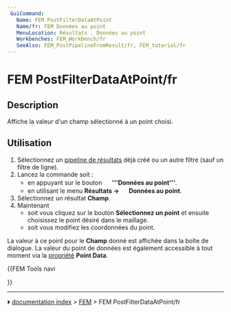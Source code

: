 ```yaml
---
 GuiCommand:
   Name: FEM PostFilterDataAtPoint
   Name/fr: FEM Données au point
   MenuLocation: Résultats , Données au point
   Workbenches: FEM_Workbench/fr
   SeeAlso: FEM_PostPipelineFromResult/fr, FEM_tutorial/fr
---
```


# FEM PostFilterDataAtPoint/fr

## Description

Affiche la valeur d\'un champ sélectionné à un point choisi.



## Utilisation

1.  Sélectionnez un [pipeline de résultats](FEM_PostPipelineFromResult/fr.md) déjà créé ou un autre filtre (sauf un filtre de ligne).
2.  Lancez la commande soit :
    -   en appuyant sur le bouton **<img src="images/FEM_PostFilterDataAtPoint.svg" width=16px> '''Données au point'''**.
    -   en utilisant le menu **Résultats → <img src="images/FEM_PostFilterDataAtPoint.svg" width=16px> Données au point**.
3.  Sélectionnez un résultat **Champ**.
4.  Maintenant
    -   soit vous cliquez sur le bouton **Sélectionnez un point** et ensuite choisissez le point désiré dans le maillage.
    -   soit vous modifiez les coordonnées du point.

La valeur à ce point pour le **Champ** donné est affichée dans la boîte de dialogue. La valeur du point de données est également accessible à tout moment via la [propriété](Property_editor/fr.md) **Point Data**.





{{FEM Tools navi

}}



---
⏵ [documentation index](../README.md) > [FEM](Category_FEM.md) > FEM PostFilterDataAtPoint/fr
